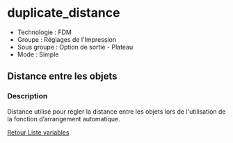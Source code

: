 # duplicate_distance

* Technologie : FDM
* Groupe : Réglages de l'Impression
* Sous groupe : Option de sortie - Plateau
* Mode : Simple

## Distance entre les objets

### Description

Distance utilisé pour régler la distance entre les objets lors de l'utilisation de la fonction d’arrangement automatique.

[Retour Liste variables](variable_list.md)